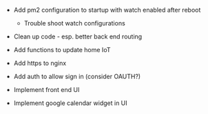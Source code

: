 - Add pm2 configuration to startup with watch enabled after reboot

  - Trouble shoot watch configurations

- Clean up code - esp. better back end routing
- Add functions to update home IoT
- Add https to nginx
- Add auth to allow sign in (consider OAUTH?)
- Implement front end UI
- Implement google calendar widget in UI
